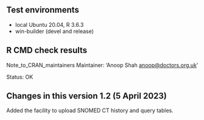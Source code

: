 ## Test environments
* local Ubuntu 20.04, R 3.6.3
* win-builder (devel and release)

## R CMD check results
Note_to_CRAN_maintainers
Maintainer: ‘Anoop Shah <anoop@doctors.org.uk>’

Status: OK

## Changes in this version 1.2 (5 April 2023)

Added the facility to upload SNOMED CT history and query tables.
